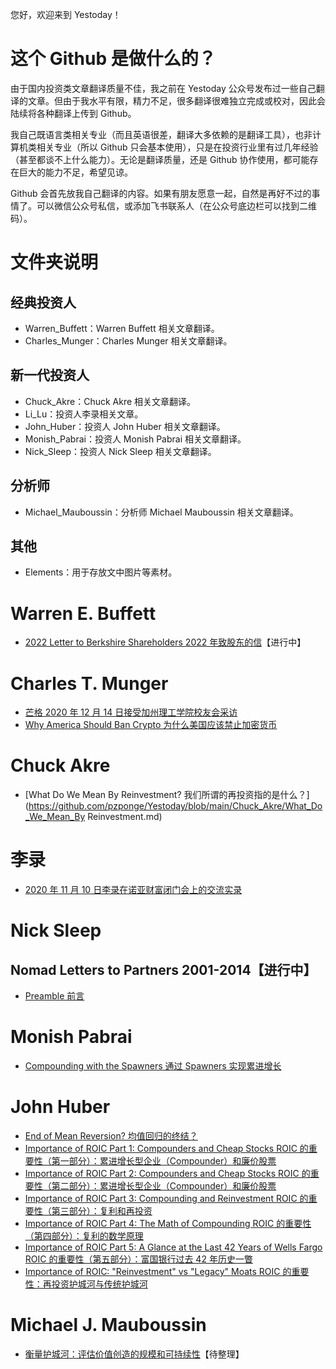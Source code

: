 您好，欢迎来到 Yestoday！

# 这个 Github 是做什么的？

由于国内投资类文章翻译质量不佳，我之前在 Yestoday 公众号发布过一些自己翻译的文章。但由于我水平有限，精力不足，很多翻译很难独立完成或校对，因此会陆续将各种翻译上传到 Github。

我自己既语言类相关专业（而且英语很差，翻译大多依赖的是翻译工具），也非计算机类相关专业（所以 Github 只会基本使用），只是在投资行业里有过几年经验（甚至都谈不上什么能力）。无论是翻译质量，还是 Github 协作使用，都可能存在巨大的能力不足，希望见谅。

Github 会首先放我自己翻译的内容。如果有朋友愿意一起，自然是再好不过的事情了。可以微信公众号私信，或添加飞书联系人（在公众号底边栏可以找到二维码）。

# 文件夹说明

## 经典投资人

- Warren_Buffett：Warren Buffett 相关文章翻译。
- Charles_Munger：Charles Munger 相关文章翻译。

## 新一代投资人

- Chuck_Akre：Chuck Akre 相关文章翻译。
- Li_Lu：投资人李录相关文章。
- John_Huber：投资人 John Huber 相关文章翻译。
- Monish_Pabrai：投资人 Monish Pabrai 相关文章翻译。
- Nick_Sleep：投资人 Nick Sleep 相关文章翻译。

## 分析师

- Michael_Mauboussin：分析师 Michael Mauboussin 相关文章翻译。

## 其他

- Elements：用于存放文中图片等素材。

# Warren E. Buffett

- [2022 Letter to Berkshire Shareholders 2022 年致股东的信](https://github.com/pzponge/Yestoday/blob/main/Warren_Buffett/2022_Letter_to_Berkshire_Shareholders.md)【进行中】

# Charles T. Munger

- [芒格 2020 年 12 月 14 日接受加州理工学院校友会采访](https://github.com/pzponge/Yestoday/blob/main/Charles_Munger/%E8%8A%92%E6%A0%BC%202020%20%E5%B9%B4%2012%20%E6%9C%88%2014%20%E6%97%A5%E6%8E%A5%E5%8F%97%E5%8A%A0%E5%B7%9E%E7%90%86%E5%B7%A5%E5%AD%A6%E9%99%A2%E6%A0%A1%E5%8F%8B%E4%BC%9A%E9%87%87%E8%AE%BF.md)
- [Why America Should Ban Crypto 为什么美国应该禁止加密货币](https://github.com/pzponge/Yestoday/blob/main/Charles_Munger/Why_America_Should_Ban_Crypto.md)

# Chuck Akre

- [What Do We Mean By Reinvestment? 我们所谓的再投资指的是什么？](https://github.com/pzponge/Yestoday/blob/main/Chuck_Akre/What_Do_We_Mean_By Reinvestment.md)

# 李录

- [2020 年 11 月 10 日李录在诺亚财富闭门会上的交流实录](https://github.com/pzponge/Yestoday/blob/main/Li_Lu/2020%20%E5%B9%B4%2011%20%E6%9C%88%2010%20%E6%97%A5%E6%9D%8E%E5%BD%95%E5%9C%A8%E8%AF%BA%E4%BA%9A%E8%B4%A2%E5%AF%8C%E9%97%AD%E9%97%A8%E4%BC%9A%E4%B8%8A%E7%9A%84%E4%BA%A4%E6%B5%81%E5%AE%9E%E5%BD%95.md)

# Nick Sleep

## Nomad Letters to Partners 2001-2014【进行中】

- [Preamble 前言](https://github.com/pzponge/Yestoday/blob/main/Nick_Sleep/Nomad_Letters_to_Partners_2001-2014/Preamble.md)

# Monish Pabrai

- [Compounding with the Spawners 通过 Spawners 实现累进增长](https://github.com/pzponge/Yestoday/blob/main/Monish_Pabrai/Compounding_with_the_Spawners.md)

# John Huber

- [End of Mean Reversion? 均值回归的终结？](https://github.com/pzponge/Yestoday/blob/main/John_Huber/End_of_Mean_Reversion.md)
- [Importance of ROIC Part 1: Compounders and Cheap Stocks ROIC 的重要性（第一部分）：累进增长型企业（Compounder）和廉价股票](https://github.com/pzponge/Yestoday/blob/main/John_Huber/Importance_of_ROIC_Part_1.md)
- [Importance of ROIC Part 2: Compounders and Cheap Stocks ROIC 的重要性（第二部分）：累进增长型企业（Compounder）和廉价股票](https://github.com/pzponge/Yestoday/blob/main/John_Huber/Importance_of_ROIC_Part_2.md)
- [Importance of ROIC Part 3: Compounding and Reinvestment ROIC 的重要性（第三部分）：复利和再投资](https://github.com/pzponge/Yestoday/blob/main/John_Huber/Importance_of_ROIC_Part_3.md)
- [Importance of ROIC Part 4: The Math of Compounding ROIC 的重要性（第四部分）：复利的数学原理](https://github.com/pzponge/Yestoday/blob/main/John_Huber/Importance_of_ROIC_Part_4.md)
- [Importance of ROIC Part 5: A Glance at the Last 42 Years of Wells Fargo ROIC 的重要性（第五部分）：富国银行过去 42 年历史一瞥](https://github.com/pzponge/Yestoday/blob/main/John_Huber/Importance_of_ROIC_Part_5.md)
- [Importance of ROIC: "Reinvestment" vs "Legacy" Moats ROIC 的重要性：再投资护城河与传统护城河](https://github.com/pzponge/Yestoday/blob/main/John_Huber/Importance_of_ROIC_Reinvestment_vs_Legacy_Moats.md)

# Michael J. Mauboussin

- [衡量护城河：评估价值创造的规模和可持续性](https://github.com/pzponge/Yestoday/blob/main/Michael_Mauboussin/%E8%A1%A1%E9%87%8F%E6%8A%A4%E5%9F%8E%E6%B2%B3%EF%BC%9A%E8%AF%84%E4%BC%B0%E4%BB%B7%E5%80%BC%E5%88%9B%E9%80%A0%E7%9A%84%E8%A7%84%E6%A8%A1%E5%92%8C%E5%8F%AF%E6%8C%81%E7%BB%AD%E6%80%A7.md)【待整理】
